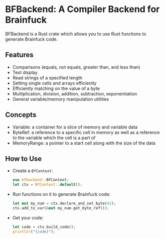 # BFBackend: A Compiler Backend for Brainfuck
BFBackend is a Rust crate which allows you to use Rust functions to generate Brainfuck code.

## Features
- Comparisons (equals, not equals, greater than, and less than)
- Text display
- Read strings of a specified length
- Setting single cells and arrays efficiently
- Efficiently matching on the value of a byte
- Multiplication, division, addition, subtraction, exponentiation
- General variable/memory manipulation utilities

## Concepts
- Variable: a container for a slice of memory and variable data
- ByteRef: a reference to a specific cell in memory as well as a reference to the variable which the cell is a part of
- MemoryRange: a pointer to a start cell along with the size of the data

## How to Use
- Create a `BfContext`:
    ```rs
    use bfbackend::BfContext;
    let ctx = BfContext::default();
    ```
- Run functions on it to generate Brainfuck code:
    ```rs
    let mut my_num = ctx.declare_and_set_byte(42);
    ctx.add_to_var(&mut my_num.get_byte_ref());
    ```
- Get your code:
    ```rs
    let code = ctx.build_code();
    println!("{code}");
    ```
